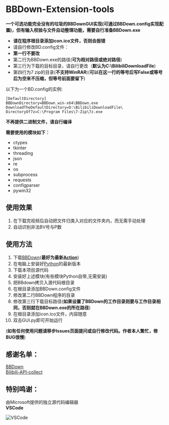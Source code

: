 # BBDown-Extension-tools
**一个可选功能完全没有的垃圾的BBDownGUI实现(可通过BBDown.config实现配置)，但有输入校验与文件自动整理功能，需要自行准备BBDown.exe**

- **请在程序根目录添加icon.ico文件，否则会报错**   
- 请自行修改BD.config文件：  
- **第一行不要改**   
- 第二行为BBDown.exe的路径(**可为相对路径或绝对路径**)   
- 第三行为下载的目标目录，请自行更改（**默认为C:\BilibiliDownloadFile**)  
- 第四行为7 zip的目录(**不支持WinRAR**)(**可以在这一行的等号后写False或等号后为空来不压缩，但等号前面要留下**)   

以下为一个BD.config的实例:   
  ```
  [DefaultDirectory]
  BBDownDirectory=BBDown_win-x64\BBDown.exe
  DownloadTheDefaultDirectory=D:\BilibiliDownloadFile\
  DirectoryOf7z=C:\Program Files\7-Zip\7z.exe
  ```
**不再提供二进制文件，请自行编译**  

**需要使用的模块如下：**
- ctypes
- tkinter
- threading
- json
- re
- os
- subprocess
- requests
- configparser
- pywin32

## 使用效果
1. 在下载完视频后自动把文件归类入对应的文件夹内，而无需手动处理
2. 自动识别非法BV号与P数

## 使用方法
1. 下载[BBDown](https://github.com/nilaoda/BBDown)(**最好为最新[Action](https://github.com/nilaoda/BBDown/actions)**)
2. 在电脑上安装好[Python](https://www.python.org/downloads/)的最新版本
3. 下载本项目源代码
4. 安装好上述模块(有些模块Python自带,无需安装)
5. 把BBdown拷贝入源代码根目录
6. 在根目录添加BBDown.config文件
7. 修改第二行BBDown程序的目录
8. 修改第三行下载目标路径(**如果设置了BBDown的工作目录则要与工作目录相同，否则就在BBDown.exe的所在路径**)
9. 在根目录添加icon.ico文件，内容随意
10. 双击GUI.py即可开始运行 

(**如有任何使用问题请移步Issues页面提问或自行修改代码。作者本人繁忙，修BUG很慢**)

## 感谢名单：
[BBDown](https://github.com/nilaoda/BBDown)  
[Bilibili-API-collect](https://github.com/Jianningyuan/bilibili-API-collect)
## 特别鸣谢：
由Microsoft提供的独立源代码编辑器  
**VSCode**  

![VSCode](https://user-images.githubusercontent.com/102419562/184617892-8f1d0fed-34b0-44cc-b7c3-cab19a5d23f6.png)
